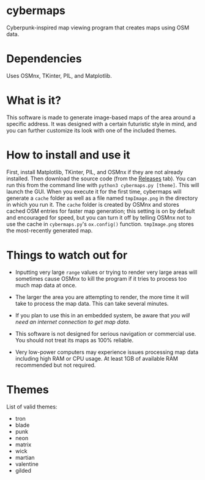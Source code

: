 # cybermaps
Cyberpunk-inspired map viewing program that creates maps using OSM data.

# Dependencies
Uses OSMnx, TKinter, PIL, and Matplotlib.

# What is it?
This software is made to generate image-based maps of the area around a specific address. It was designed with a certain futuristic style in mind, and you can further customize its look with one of the included themes.

# How to install and use it
First, install Matplotlib, TKinter, PIL, and OSMnx if they are not already installed. Then download the source code (from the [Releases](https://github.com/metacryptid/cybermaps/releases) tab). You can run this from the command line with `python3 cybermaps.py [theme]`. This will launch the GUI.
When you execute it for the first time, cybermaps will generate a `cache` folder as well as a file named `tmpImage.png` in the directory in which you run it. The `cache` folder is created by OSMnx and stores cached OSM entries for faster map generation; this setting is on by default and encouraged for speed, but you can turn it off by telling OSMnx not to use the cache in `cybermaps.py`'s `ox.config()` function. `tmpImage.png` stores the most-recently generated map.

# Things to watch out for
- Inputting very large `range` values or trying to render very large areas will sometimes cause OSMnx to kill the program if it tries to process too much map data at once.

- The larger the area you are attempting to render, the more time it will take to process the map data. This can take several minutes.

- If you plan to use this in an embedded system, be aware that *you will need an internet connection to get map data*.

- This software is not designed for serious navigation or commercial use. You should not treat its maps as 100% reliable.

- Very low-power computers may experience issues processing map data including high RAM or CPU usage. At least 1GB of available RAM recommended but not required.


# Themes

List of valid themes:

- tron
- blade
- punk
- neon
- matrix
- wick
- martian
- valentine
- gilded
